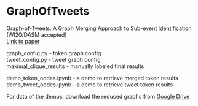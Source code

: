 # GraphOfTweets
Graph-of-Tweets: A Graph Merging Approach to Sub-event Identification (WI20/DASM accepted)  
[Link to paper](https://arxiv.org/abs/2101.03208)

graph_config.py - token graph config  
tweet_config.py - tweet graph config  
maximal_clique_results - manually labeled final results  

demo_token_nodes.ipynb - a demo to retrieve merged token results  
demo_tweet_nodes.ipynb - a demo to retrieve tweet token results  

For data of the demos, download the reduced graphs from [Google Drive](https://drive.google.com/drive/folders/1MDLIXZee6cG3iiOqteyOMntKQAeQ0qmh?usp=sharing)
